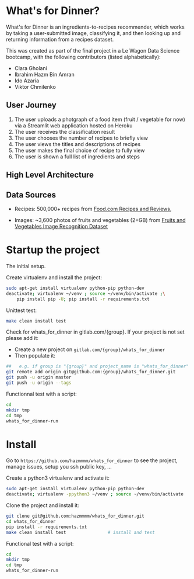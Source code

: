 # What's for Dinner?

What's for Dinner is an ingredients-to-recipes recommender, which works by taking a user-submitted image, classifying it, and then looking up and returning information from a recipes dataset.

This was created as part of the final project in a Le Wagon Data Science bootcamp, with the following contributors (listed alphabetically):

- Clara Gholani
- Ibrahim Hazm Bin Amran
- Ido Azaria
- Viktor Chmilenko

## User Journey

1. The user uploads a photgraph of a food item (fruit / vegetable for now) via a Streamlit web application hosted on Heroku
2. The user receives the classification result
3. The user chooses the number of recipes to briefly view
4. The user views the titles and descriptions of recipes
5. The user makes the final choice of recipe to fully view
6. The user is shown a full list of ingredients and steps

## High Level Architecture

## Data Sources

- Recipes: 500,000+ recipes from [Food.com Recipes and Reviews](https://www.kaggle.com/datasets/irkaal/foodcom-recipes-and-reviews),

- Images: ~3,600 photos of fruits and vegetables (2+GB) from [Fruits and Vegetables Image Recognition Dataset](https://www.kaggle.com/datasets/kritikseth/fruit-and-vegetable-image-recognition)

# Startup the project

The initial setup.

Create virtualenv and install the project:

```bash
sudo apt-get install virtualenv python-pip python-dev
deactivate; virtualenv ~/venv ; source ~/venv/bin/activate ;\
    pip install pip -U; pip install -r requirements.txt
```

Unittest test:

```bash
make clean install test
```

Check for whats_for_dinner in gitlab.com/{group}.
If your project is not set please add it:

- Create a new project on `gitlab.com/{group}/whats_for_dinner`
- Then populate it:

```bash
##   e.g. if group is "{group}" and project_name is "whats_for_dinner"
git remote add origin git@github.com:{group}/whats_for_dinner.git
git push -u origin master
git push -u origin --tags
```

Functionnal test with a script:

```bash
cd
mkdir tmp
cd tmp
whats_for_dinner-run
```

# Install

Go to `https://github.com/hazmmmm/whats_for_dinner` to see the project, manage issues,
setup you ssh public key, ...

Create a python3 virtualenv and activate it:

```bash
sudo apt-get install virtualenv python-pip python-dev
deactivate; virtualenv -ppython3 ~/venv ; source ~/venv/bin/activate
```

Clone the project and install it:

```bash
git clone git@github.com:hazmmmm/whats_for_dinner.git
cd whats_for_dinner
pip install -r requirements.txt
make clean install test                # install and test
```

Functional test with a script:

```bash
cd
mkdir tmp
cd tmp
whats_for_dinner-run
```
